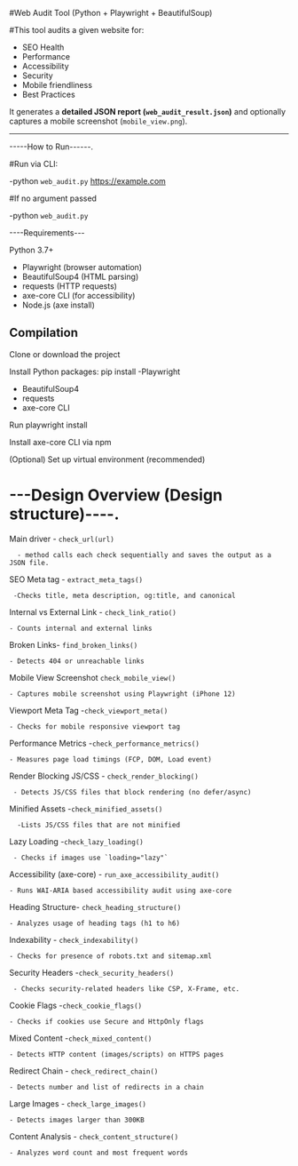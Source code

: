  #Web Audit Tool (Python + Playwright + BeautifulSoup)

#This tool audits a given website for:
- SEO Health
- Performance
- Accessibility
- Security
- Mobile friendliness
- Best Practices

It generates a **detailed JSON report (`web_audit_result.json`)** and optionally captures a mobile screenshot (`mobile_view.png`).

------------------------------

-----How to Run------.

 #Run via CLI:
 
   -python `web_audit.py` https://example.com

#If no argument passed

  -python `web_audit.py`


----Requirements---

Python 3.7+  
- Playwright (browser automation)  
- BeautifulSoup4 (HTML parsing)  
- requests (HTTP requests)  
- axe-core CLI (for accessibility)  
- Node.js (axe install)



## Compilation 
 Clone or download the project

Install Python packages: 
pip install  -Playwright 
- BeautifulSoup4
- requests 
- axe-core CLI  
  

 Run playwright install

 Install axe-core CLI via npm

(Optional) Set up virtual environment (recommended)



# ---Design Overview (Design structure)----.

 
 Main driver - `check_url(url)`
 
      - method calls each check sequentially and saves the output as a JSON file.

 SEO  Meta tag - `extract_meta_tags()`
 
     -Checks title, meta description, og:title, and canonical 

  Internal vs External Link - `check_link_ratio()`  
  
    - Counts internal and external links  
    
Broken Links- `find_broken_links()`   

    - Detects 404 or unreachable links 
    
Mobile View Screenshot `check_mobile_view()`   

    - Captures mobile screenshot using Playwright (iPhone 12)

Viewport Meta Tag -`check_viewport_meta()`        

    - Checks for mobile responsive viewport tag     

Performance Metrics -`check_performance_metrics()`   

    - Measures page load timings (FCP, DOM, Load event)  


  Render Blocking JS/CSS - `check_render_blocking()` 
  
     - Detects JS/CSS files that block rendering (no defer/async)

  
 Minified Assets -`check_minified_assets()` 
 
      -Lists JS/CSS files that are not minified      

  
 Lazy Loading -`check_lazy_loading()`   
 
     - Checks if images use `loading="lazy"`     


Accessibility (axe-core) - `run_axe_accessibility_audit()`  

    - Runs WAI-ARIA based accessibility audit using axe-core

Heading Structure- `check_heading_structure()`      

    - Analyzes usage of heading tags (h1 to h6)  

Indexability - `check_indexability()`         

    - Checks for presence of robots.txt and sitemap.xml

 Security Headers -`check_security_headers()`       
 
     - Checks security-related headers like CSP, X-Frame, etc.

Cookie Flags -`check_cookie_flags()`           

    - Checks if cookies use Secure and HttpOnly flags   

Mixed Content -`check_mixed_content()`  

    - Detects HTTP content (images/scripts) on HTTPS pages 

Redirect Chain  - `check_redirect_chain()` 

    - Detects number and list of redirects in a chain  


Large Images - `check_large_images()`        

    - Detects images larger than 300KB    

Content Analysis - `check_content_structure()`     

    - Analyzes word count and most frequent words    
